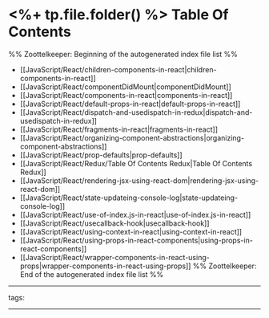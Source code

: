 # <%+ tp.file.folder() %> Table Of Contents



%% Zoottelkeeper: Beginning of the autogenerated index file list  %%
-  [[JavaScript/React/children-components-in-react|children-components-in-react]]
-  [[JavaScript/React/componentDidMount|componentDidMount]]
-  [[JavaScript/React/components-in-react|components-in-react]]
-  [[JavaScript/React/default-props-in-react|default-props-in-react]]
-  [[JavaScript/React/dispatch-and-usedispatch-in-redux|dispatch-and-usedispatch-in-redux]]
-  [[JavaScript/React/fragments-in-react|fragments-in-react]]
-  [[JavaScript/React/organizing-component-abstractions|organizing-component-abstractions]]
-  [[JavaScript/React/prop-defaults|prop-defaults]]
-  [[JavaScript/React/Redux/Table Of Contents Redux|Table Of Contents Redux]]
-  [[JavaScript/React/rendering-jsx-using-react-dom|rendering-jsx-using-react-dom]]
-  [[JavaScript/React/state-updateing-console-log|state-updateing-console-log]]
-  [[JavaScript/React/use-of-index.js-in-react|use-of-index.js-in-react]]
-  [[JavaScript/React/usecallback-hook|usecallback-hook]]
-  [[JavaScript/React/using-context-in-react|using-context-in-react]]
-  [[JavaScript/React/using-props-in-react-components|using-props-in-react-components]]
-  [[JavaScript/React/wrapper-components-in-react-using-props|wrapper-components-in-react-using-props]]
%% Zoottelkeeper: End of the autogenerated index file list  %%



---

tags: 

---